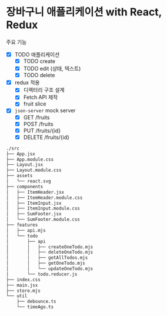 # 장바구니 애플리케이션 with React, Redux

주요 기능

- [x] TODO 애플리케이션
  - [x] TODO create
  - [x] TODO edit (상태, 텍스트)
  - [x] TODO delete
  
- [x] redux 적용
  - [x] 디렉터리 구조 설계
  - [x] Fetch API 제작
  - [x] fruit slice

- [x] `json-server` mock server
  - [x] GET /fruits
  - [x] POST /fruits
  - [x] PUT /fruits/{id}
  - [x] DELETE /fruits/{id}
  
```bash
./src
├── App.jsx
├── App.module.css
├── Layout.jsx
├── Layout.module.css
├── assets
│   └── react.svg
├── components
│   ├── ItemHeader.jsx
│   ├── ItemHeader.module.css
│   ├── ItemInput.jsx
│   ├── ItemInput.module.css
│   ├── SumFooter.jsx
│   └── SumFooter.module.css
├── features
│   ├── api.mjs
│   └── todo
│       ├── api
│       │   ├── createOneTodo.mjs
│       │   ├── deleteOneTodo.mjs
│       │   ├── getAllTodos.mjs
│       │   ├── getOneTodo.mjs
│       │   └── updateOneTodo.mjs
│       └── todo.reducer.js
├── index.css
├── main.jsx
├── store.mjs
└── util
    ├── debounce.ts
    └── timeAgo.ts
```